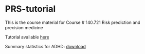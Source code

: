 # PRS-tutorial
This is the course material for Course # 140.721 Risk prediction and precision medicine

Tutorial available [here](file:///C:/Users/ziqia/Desktop/work/course/risk_prediction/2024/data/PRS_tutorial.html)


Summary statistics for ADHD: [download](https://livejohnshopkins-my.sharepoint.com/:t:/g/personal/zwang389_jh_edu/EaNT0Lh2rj9FjIsPmjlEhbYBr58WxfokseOIP9uqegZu3g?e=WaJBfi)


